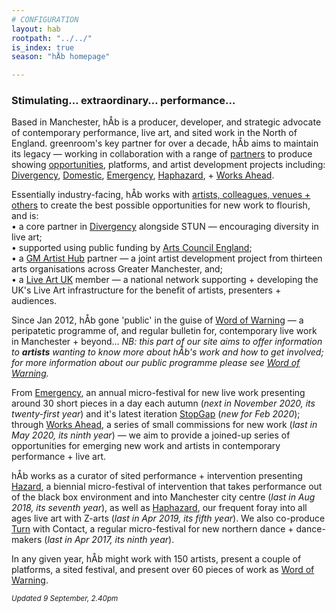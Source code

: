 ```yaml
---
# CONFIGURATION
layout: hab
rootpath: "../../"
is_index: true
season: "hÅb homepage"

---
```

### Stimulating… extraordinary… performance…   
        
Based in Manchester, hÅb is a producer, developer, and strategic advocate of contemporary performance, live art, and sited work in the North of England. greenroom's key partner for over a decade, hÅb aims to maintain its legacy — working in collaboration with a range of [partners](/hab/partners) to produce showing [opportunities](/hab/opportunities), platforms, and artist development projects including: [Divergency](/hab/divergencymcr), [Domestic](/hab/domestic), [Emergency](/hab/emergency), [Haphazard](/hab/haphazard), + [Works Ahead](/hab/worksahead).         
          
Essentially industry-facing, hÅb works with [artists, colleagues, venues + others](/hab/partners) to create the best possible opportunities for new work to flourish, and is:<br>• a core partner in <a href="http://divergencymcr.org" target="_blank">Divergency</a> alongside STUN — encouraging diversity in live art;<br>• supported using public funding by <a href="http://artscouncil.org.uk/our-investment/national-portfolio-2018-22" target="_blank">Arts Council England</a>;<br>• a <a href="http://gm-artisthub.co.uk" target="_blank">GM Artist Hub</a> partner — a joint artist development project from thirteen arts organisations across Greater Manchester, and;<br>• a <a href="http://liveartuk.org" target="_blank">Live Art UK</a> member — a national network supporting + developing the UK's Live Art infrastructure for the benefit of artists, presenters + audiences.         
        
Since Jan 2012, hÅb gone 'public' in the guise of [Word of Warning](/) — a peripatetic programme of, and regular bulletin for, contemporary live work in Manchester + beyond… *NB: this part of our site aims to offer information to **artists** wanting to know more about hÅb's work and how to get involved; for more information about our public programme please see [Word of Warning](/).*       
        
From [Emergency](/hab/emergency), an annual micro-festival for new live work presenting around 30 short pieces in a day each autumn (*next in November 2020, its twenty-first year*) and it's latest iteration [StopGap](/hab/emergency) (*new for Feb 2020*); through [Works Ahead](/hab/worksahead), a series of small commissions for new work (*last in May 2020, its ninth year*) — we aim to provide a joined-up series of opportunities for emerging new work and artists in contemporary performance + live art.           
               
hÅb works as a curator of sited performance + intervention presenting [Hazard](/hab/hazard), a biennial micro-festival of intervention that takes performance out of the black box environment and into Manchester city centre (*last in Aug 2018, its seventh year*), as well as [Haphazard](/hab/haphazard), our frequent foray into all ages live art with Z-arts (*last in Apr 2019, its fifth year*). We also co-produce [Turn](/hab/turn) with Contact, a regular micro-festival for new northern dance + dance-makers (*last in Apr 2017, its ninth year*).           
         
In any given year, hÅb might work with 150 artists, present a couple of platforms, a sited festival, and present over 60 pieces of work as [Word of Warning](/).       
        
<small>*Updated 9 September, 2.40pm*</small>
